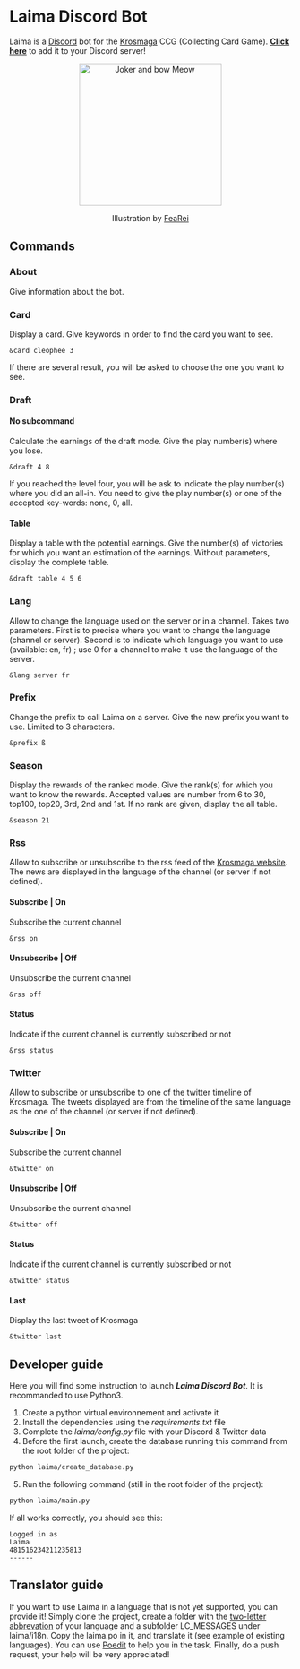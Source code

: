 # Laima Discord Bot

Laima is a [Discord](https://discordapp.com/) bot for the [Krosmaga](https://www.krosmaga.com/) CCG (Collecting Card Game).
**[Click here](https://discordapp.com/oauth2/authorize?client_id=330684050736021506&scope=bot&permissions=0)** to add it to your Discord server!

<div align="center">
    <img src="http://pre00.deviantart.net/688f/th/pre/i/2013/005/5/7/joker_and_bow_meow_by_renajvi-d5qi3jx.jpg" alt="Joker and bow Meow" width="254">
    <p>Illustration by <a href="http://fearei.deviantart.com/">FeaRei</a></p>
</div>

## Commands

### About
Give information about the bot.

### Card
Display a card. Give keywords in order to find the card you want to see.

    &card cleophee 3

If there are several result, you will be asked to choose the one you want to see.

### Draft

#### No subcommand
Calculate the earnings of the draft mode. Give the play number(s) where you lose.

    &draft 4 8

If you reached the level four, you will be ask to indicate the play number(s) where you did an all-in. You need to give the play number(s) or one of the accepted key-words: none, 0, all.

#### Table
Display a table with the potential earnings. Give the number(s) of victories for which you want an estimation of the earnings. Without parameters, display the complete table.

    &draft table 4 5 6

### Lang
Allow to change the language used on the server or in a channel. Takes two parameters. First is to precise where you want to change the language (channel or server). Second is to indicate which language you want to use (available: en, fr) ; use 0 for a channel to make it use the language of the server.

    &lang server fr

### Prefix
Change the prefix to call Laima on a server. Give the new prefix you want to use. Limited to 3 characters.

    &prefix ß

### Season
Display the rewards of the ranked mode. Give the rank(s) for which you want to know the rewards. Accepted values are number from 6 to 30, top100, top20, 3rd, 2nd and 1st. If no rank are given, display the all table.

    &season 21

### Rss
Allow to subscribe or unsubscribe to the rss feed of the [Krosmaga website](https://www.krosmaga.com). The news are displayed in the language of the channel (or server if not defined).

#### Subscribe | On
Subscribe the current channel

    &rss on

#### Unsubscribe | Off
Unsubscribe the current channel

    &rss off

#### Status
Indicate if the current channel is currently subscribed or not

    &rss status

### Twitter
Allow to subscribe or unsubscribe to one of the twitter timeline of Krosmaga. The tweets displayed are from the timeline of the same language as the one of the channel (or server if not defined).

#### Subscribe | On
Subscribe the current channel

    &twitter on

#### Unsubscribe | Off
Unsubscribe the current channel

    &twitter off

#### Status
Indicate if the current channel is currently subscribed or not

    &twitter status

#### Last
Display the last tweet of Krosmaga

    &twitter last

## Developer guide
Here you will find some instruction to launch ***Laima Discord Bot***. It is recommanded to use Python3.
1. Create a python virtual environnement and activate it
2. Install the dependencies using the *requirements.txt* file
3. Complete the *laima/config.py* file with your Discord & Twitter data
4. Before the first launch, create the database running this command from the root folder of the project:
```bash
python laima/create_database.py
```
5. Run the following command (still in the root folder of the project):
```bash
python laima/main.py
```
If all works correctly, you should see this:
```
Logged in as
Laima
481516234211235813
------
```

## Translator guide
If you want to use Laima in a language that is not yet supported, you can provide it! Simply clone the project, create a folder with the [two-letter abbrevation](https://en.wikipedia.org/wiki/List_of_ISO_639-1_codes) of your language and a subfolder LC_MESSAGES under laima/i18n. Copy the laima.po in it, and translate it (see example of existing languages). You can use [Poedit](https://poedit.net/) to help you in the task. Finally, do a push request, your help will be very appreciated!
